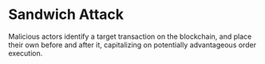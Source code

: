 # Sandwich Attack

Malicious actors identify a target transaction on the blockchain, and place their own before and after it, capitalizing on potentially advantageous order execution.
